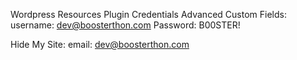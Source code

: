 Wordpress Resources
Plugin Credentials
Advanced Custom Fields: username: dev@boosterthon.com Password: B00STER!

Hide My Site: email: dev@boosterthon.com
